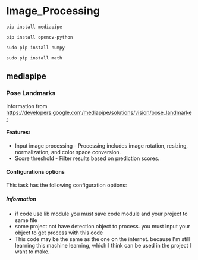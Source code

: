 # Image_Processing
```
pip install mediapipe
```
```
pip install opencv-python
```
```
sudo pip install numpy
```
```
sudo pip install math
```
## mediapipe
### Pose Landmarks
 Information from https://developers.google.com/mediapipe/solutions/vision/pose_landmarker
#### Features:
- Input image processing - Processing includes image rotation, resizing, normalization, and color space conversion.
- Score threshold - Filter results based on prediction scores.

#### Configurations options
This task has the following configuration options:

##### Information
- if code use lib module you must save code module and your project to same file
- some project not have detection object to process. you must input your object to get process with this code
- This code may be the same as the one on the internet. because I'm still learning this machine learning, which I think can be used in the project I want to make.
